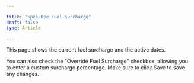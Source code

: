 ```yaml
---

title: "Spee-Dee Fuel Surcharge"
draft: false
type: Article

---
```


This page shows the current fuel surcharge and the active dates.

You can also check the "Override Fuel Surcharge" checkbox, allowing you to enter a custom surcharge percentage. Make sure to click Save to save any changes.

